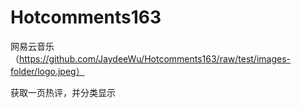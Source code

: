 # Hotcomments163
网易云音乐
（https://github.com/JaydeeWu/Hotcomments163/raw/test/images-folder/logo.jpeg）

获取一页热评，并分类显示
